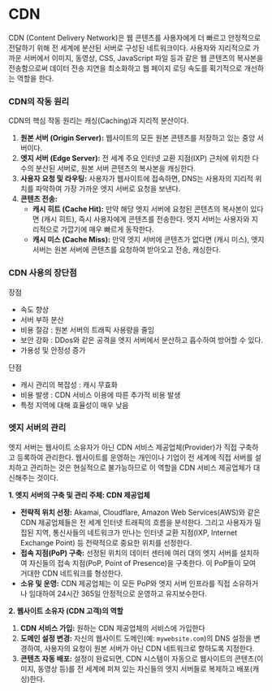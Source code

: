 # CDN

CDN (Content Delivery Network)은 웹 콘텐츠를 사용자에게 더 빠르고 안정적으로 전달하기 위해 전 세계에 분산된 서버로 구성된 네트워크이다. 사용자와 지리적으로 가까운 서버에서 이미지, 동영상, CSS, JavaScript 파일 등과 같은 웹 콘텐츠의 복사본을 전송함으로써 데이터 전송 지연을 최소화하고 웹 페이지 로딩 속도를 획기적으로 개선하는 역할을 한다.

### CDN의 작동 원리

CDN의 핵심 작동 원리는 캐싱(Caching)과 지리적 분산이다.

1. **원본 서버 (Origin Server):** 웹사이트의 모든 원본 콘텐츠를 저장하고 있는 중앙 서버이다.
2. **엣지 서버 (Edge Server):** 전 세계 주요 인터넷 교환 지점(IXP) 근처에 위치한 다수의 분산된 서버로, 원본 서버 콘텐츠의 복사본을 캐싱한다.
3. **사용자 요청 및 라우팅:** 사용자가 웹사이트에 접속하면, DNS는 사용자의 지리적 위치를 파악하여 가장 가까운 엣지 서버로 요청을 보낸다.
4. **콘텐츠 전송:**
   - **캐시 히트 (Cache Hit):** 만약 해당 엣지 서버에 요청된 콘텐츠의 복사본이 있다면 (캐시 히트), 즉시 사용자에게 콘텐츠를 전송한다. 엣지 서버는 사용자와 지리적으로 가깝기에 매우 빠르게 동작한다.
   - **캐시 미스 (Cache Miss):** 만약 엣지 서버에 콘텐츠가 없다면 (캐시 미스), 엣지 서버는 원본 서버에 콘텐츠를 요청하여 받아오고 전송, 캐싱한다.

### CDN 사용의 장단점

장점

- 속도 향상
- 서버 부하 분산
- 비용 절감 : 원본 서버의 트래픽 사용량을 줄임
- 보안 강화 : DDos와 같은 공격을 엣지 서버에서 분산하고 흡수하여 방어할 수 있다.
- 가용성 및 안정성 증가

단점

- 캐시 관리의 복잡성 : 캐시 무효화
- 비용 발생 : CDN 서비스 이용에 따른 추가적 비용 발생
- 특정 지역에 대해 효율성이 매우 낮음

### 엣지 서버의 관리

엣지 서버는 웹사이트 소유자가 아닌 CDN 서비스 제공업체(Provider)가 직접 구축하고 등록하여 관리한다. 웹사이트를 운영하는 개인이나 기업이 전 세계에 직접 서버를 설치하고 관리하는 것은 현실적으로 불가능하므로 이 역할을 CDN 서비스 제공업체가 대신해주는 것이다.

**1. 엣지 서버의 구축 및 관리 주체: CDN 제공업체**

- **전략적 위치 선정:** Akamai, Cloudflare, Amazon Web Services(AWS)와 같은 CDN 제공업체들은 전 세계 인터넷 트래픽의 흐름을 분석한다. 그리고 사용자가 밀집된 지역, 통신사들의 네트워크가 만나는 인터넷 교환 지점(IXP, Internet Exchange Point) 등 전략적으로 중요한 위치를 선정한다.
- **접속 지점(PoP) 구축:** 선정된 위치의 데이터 센터에 여러 대의 엣지 서버를 설치하여 자신들의 접속 지점(PoP, Point of Presence)을 구축한다. 이 PoP들이 모여 거대한 CDN 네트워크를 형성한다.
- **소유 및 운영:** CDN 제공업체는 이 모든 PoP와 엣지 서버 인프라를 직접 소유하거나 임대하여 24시간 365일 안정적으로 운영하고 유지보수한다.

**2. 웹사이트 소유자 (CDN 고객)의 역할**

1. **CDN 서비스 가입:** 원하는 CDN 제공업체의 서비스에 가입한다
2. **도메인 설정 변경:** 자신의 웹사이트 도메인(예: `mywebsite.com`)의 DNS 설정을 변경하여, 사용자의 요청이 원본 서버가 아닌 CDN 네트워크로 향하도록 지정한다.
3. **콘텐츠 자동 배포:** 설정이 완료되면, CDN 시스템이 자동으로 웹사이트의 콘텐츠(이미지, 동영상 등)를 전 세계에 퍼져 있는 자신들의 엣지 서버들로 복제하고 배포(캐싱)한다.
